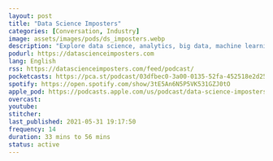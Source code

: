 ```yaml
---
layout: post
title: "Data Science Imposters"
categories: [Conversation, Industry]
image: assets/images/pods/ds_imposters.webp
description: "Explore data science, analytics, big data, machine learning as we discuss these topics. Join us on our journey."
podurl: https://datascienceimposters.com
lang: English
rss: https://datascienceimposters.com/feed/podcast/
pocketcasts: https://pca.st/podcast/03dfbec0-3a00-0135-52fa-452518e2d253
spotify: https://open.spotify.com/show/3tE5An6N5P5VK531GZJ0tO
apple_pod: https://podcasts.apple.com/us/podcast/data-science-imposters-podcast/id1249728040
overcast:
youtube:
stitcher:
last_published: 2021-05-31 19:17:50
frequency: 14
duration: 33 mins to 56 mins
status: active
---
```

